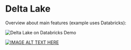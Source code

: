 # Delta Lake 

Overview about main features (example uses Databricks):

![Delta Lake on Databricks Demo](https://www.youtube.com/watch?v=BMO90DI82Dc&t=3s)

[![IMAGE ALT TEXT HERE](https://img.youtube.com/vi/BMO90DI82Dc&t/0.jpg)](https://www.youtube.com/watch?v=BMO90DI82Dc&t)

